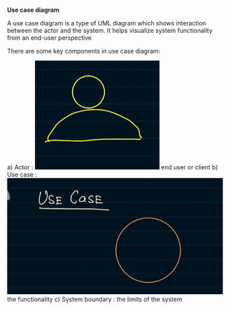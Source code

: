 **Use case diagram**

A use case diagram is a type of UML diagram which shows interaction between the actor and the system.
It helps visualize system functionality from an end-user perspective 

There are some key components in use case diagram:

a) Actor    : ![alt text](../Images/Actor.png) end user or client
b) Use case  :  ![alt text](../Images/UseCase.png) the functionality
c) System boundary  : the limits of the system
